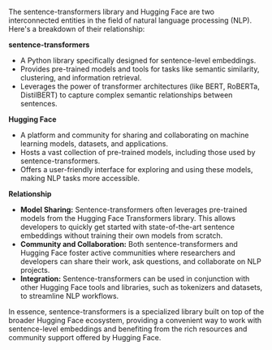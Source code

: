 The sentence-transformers library and Hugging Face are two interconnected entities in the field of natural language processing (NLP). Here's a breakdown of their relationship:

**sentence-transformers**

- A Python library specifically designed for sentence-level embeddings.
- Provides pre-trained models and tools for tasks like semantic similarity, clustering, and information retrieval.
- Leverages the power of transformer architectures (like BERT, RoBERTa, DistilBERT) to capture complex semantic relationships between sentences.

**Hugging Face**

- A platform and community for sharing and collaborating on machine learning models, datasets, and applications.
- Hosts a vast collection of pre-trained models, including those used by sentence-transformers.
- Offers a user-friendly interface for exploring and using these models, making NLP tasks more accessible.

**Relationship**

- **Model Sharing:** Sentence-transformers often leverages pre-trained models from the Hugging Face Transformers library. This allows developers to quickly get started with state-of-the-art sentence embeddings without training their own models from scratch.
- **Community and Collaboration:** Both sentence-transformers and Hugging Face foster active communities where researchers and developers can share their work, ask questions, and collaborate on NLP projects.
- **Integration:** Sentence-transformers can be used in conjunction with other Hugging Face tools and libraries, such as tokenizers and datasets, to streamline NLP workflows.

In essence, sentence-transformers is a specialized library built on top of the broader Hugging Face ecosystem, providing a convenient way to work with sentence-level embeddings and benefiting from the rich resources and community support offered by Hugging Face.